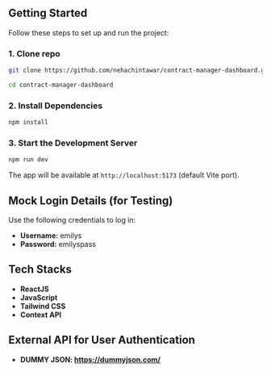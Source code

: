 
## Getting Started

Follow these steps to set up and run the project:


### 1. Clone repo

```bash
git clone https://github.com/nehachintawar/contract-manager-dashboard.git

cd contract-manager-dashboard
```


### 2. Install Dependencies

```bash
npm install
```

### 3. Start the Development Server

```bash
npm run dev
```

The app will be available at `http://localhost:5173` (default Vite port).

## Mock Login Details (for Testing)

Use the following credentials to log in:

- **Username:** emilys
- **Password:** emilyspass

## Tech Stacks
- **ReactJS**
- **JavaScript**
- **Tailwind CSS**
- **Context API**

## External API for User Authentication
- **DUMMY JSON: https://dummyjson.com/**